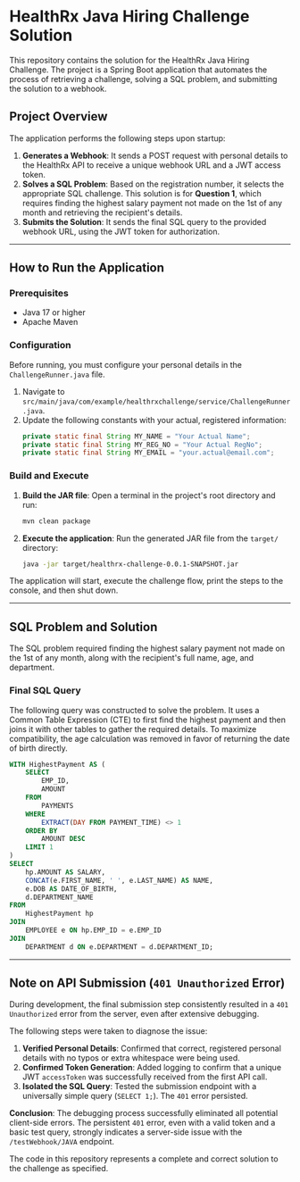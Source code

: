 # HealthRx Java Hiring Challenge Solution

This repository contains the solution for the HealthRx Java Hiring Challenge. The project is a Spring Boot application that automates the process of retrieving a challenge, solving a SQL problem, and submitting the solution to a webhook.

## Project Overview

The application performs the following steps upon startup:

1.  **Generates a Webhook**: It sends a POST request with personal details to the HealthRx API to receive a unique webhook URL and a JWT access token.
2.  **Solves a SQL Problem**: Based on the registration number, it selects the appropriate SQL challenge. This solution is for **Question 1**, which requires finding the highest salary payment not made on the 1st of any month and retrieving the recipient's details.
3.  **Submits the Solution**: It sends the final SQL query to the provided webhook URL, using the JWT token for authorization.

-----

## How to Run the Application

### Prerequisites

  * Java 17 or higher
  * Apache Maven

### Configuration

Before running, you must configure your personal details in the `ChallengeRunner.java` file.

1.  Navigate to `src/main/java/com/example/healthrxchallenge/service/ChallengeRunner.java`.
2.  Update the following constants with your actual, registered information:
    ```java
    private static final String MY_NAME = "Your Actual Name";
    private static final String MY_REG_NO = "Your Actual RegNo";
    private static final String MY_EMAIL = "your.actual@email.com";
    ```

### Build and Execute

1.  **Build the JAR file**:
    Open a terminal in the project's root directory and run:
    ```bash
    mvn clean package
    ```
2.  **Execute the application**:
    Run the generated JAR file from the `target/` directory:
    ```bash
    java -jar target/healthrx-challenge-0.0.1-SNAPSHOT.jar
    ```

The application will start, execute the challenge flow, print the steps to the console, and then shut down.

-----

## SQL Problem and Solution

The SQL problem required finding the highest salary payment not made on the 1st of any month, along with the recipient's full name, age, and department.

### Final SQL Query

The following query was constructed to solve the problem. It uses a Common Table Expression (CTE) to first find the highest payment and then joins it with other tables to gather the required details. To maximize compatibility, the age calculation was removed in favor of returning the date of birth directly.

```sql
WITH HighestPayment AS (
    SELECT 
        EMP_ID, 
        AMOUNT 
    FROM 
        PAYMENTS 
    WHERE 
        EXTRACT(DAY FROM PAYMENT_TIME) <> 1 
    ORDER BY 
        AMOUNT DESC 
    LIMIT 1
) 
SELECT 
    hp.AMOUNT AS SALARY, 
    CONCAT(e.FIRST_NAME, ' ', e.LAST_NAME) AS NAME, 
    e.DOB AS DATE_OF_BIRTH, 
    d.DEPARTMENT_NAME 
FROM 
    HighestPayment hp 
JOIN 
    EMPLOYEE e ON hp.EMP_ID = e.EMP_ID 
JOIN 
    DEPARTMENT d ON e.DEPARTMENT = d.DEPARTMENT_ID;
```

-----

## Note on API Submission (`401 Unauthorized` Error)

During development, the final submission step consistently resulted in a `401 Unauthorized` error from the server, even after extensive debugging.

The following steps were taken to diagnose the issue:

1.  **Verified Personal Details**: Confirmed that correct, registered personal details with no typos or extra whitespace were being used.
2.  **Confirmed Token Generation**: Added logging to confirm that a unique JWT `accessToken` was successfully received from the first API call.
3.  **Isolated the SQL Query**: Tested the submission endpoint with a universally simple query (`SELECT 1;`). The `401` error persisted.

**Conclusion**: The debugging process successfully eliminated all potential client-side errors. The persistent `401` error, even with a valid token and a basic test query, strongly indicates a server-side issue with the `/testWebhook/JAVA` endpoint.

The code in this repository represents a complete and correct solution to the challenge as specified.

